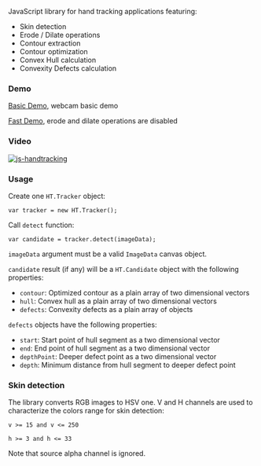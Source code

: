 JavaScript library for hand tracking applications featuring:

 * Skin detection
 * Erode / Dilate operations
 * Contour extraction
 * Contour optimization
 * Convex Hull calculation
 * Convexity Defects calculation

### Demo ###
[Basic Demo](https://jcmellado.github.io/js-handtracking/demo/demo.html), webcam basic demo

[Fast Demo](https://jcmellado.github.io/js-handtracking/fast_demo/fast_demo.html), erode and dilate operations are disabled

### Video ###

[![js-handtracking](http://img.youtube.com/vi/0I1ar9Lrhsw/0.jpg)](http://www.youtube.com/watch?v=0I1ar9Lrhsw)

### Usage ###
Create one `HT.Tracker` object:

```
var tracker = new HT.Tracker();
```

Call `detect` function:

```
var candidate = tracker.detect(imageData);
```

`imageData` argument must be a valid `ImageData` canvas object.

`candidate` result (if any) will be a `HT.Candidate` object with the following properties:

 * `contour`: Optimized contour as a plain array of two dimensional vectors
 * `hull`: Convex hull as a plain array of two dimensional vectors
 * `defects`: Convexity defects as a plain array of objects

`defects` objects have the following properties:

 * `start`: Start point of hull segment as a two dimensional vector
 * `end`: End point of hull segment as a two dimensional vector
 * `depthPoint`: Deeper defect point as a two dimensional vector
 * `depth`: Minimum distance from hull segment to deeper defect point

### Skin detection ###
The library converts RGB images to HSV one. V and H channels are used to characterize the colors range for skin detection:

```
v >= 15 and v <= 250

h >= 3 and h <= 33
```

Note that source alpha channel is ignored.